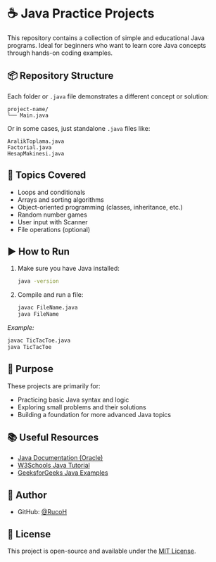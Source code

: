# ☕ Java Practice Projects

This repository contains a collection of simple and educational Java programs. Ideal for beginners who want to learn core Java concepts through hands-on coding examples.

## 📦 Repository Structure

Each folder or `.java` file demonstrates a different concept or solution:

```
project-name/
└── Main.java
```

Or in some cases, just standalone `.java` files like:

```
AralikToplama.java  
Factorial.java  
HesapMakinesi.java
```

## 🧠 Topics Covered

* Loops and conditionals
* Arrays and sorting algorithms
* Object-oriented programming (classes, inheritance, etc.)
* Random number games
* User input with Scanner
* File operations (optional)

## ▶️ How to Run

1. Make sure you have Java installed:

   ```bash
   java -version
   ```
2. Compile and run a file:

   ```bash
   javac FileName.java
   java FileName
   ```

*Example:*

```bash
javac TicTacToe.java
java TicTacToe
```

## 🎯 Purpose

These projects are primarily for:

* Practicing basic Java syntax and logic
* Exploring small problems and their solutions
* Building a foundation for more advanced Java topics

## 📚 Useful Resources

* [Java Documentation (Oracle)](https://docs.oracle.com/javase/8/docs/)
* [W3Schools Java Tutorial](https://www.w3schools.com/java/)
* [GeeksforGeeks Java Examples](https://www.geeksforgeeks.org/java/)

## 👤 Author

* GitHub: [@RucoH](https://github.com/RucoH)

## 📄 License

This project is open-source and available under the [MIT License](LICENSE).
